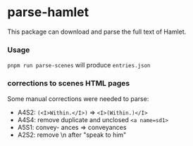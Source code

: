 # parse-hamlet

This package can download and parse the full text of Hamlet.

### Usage

`pnpm run parse-scenes` will produce `entries.json`

### corrections to scenes HTML pages

Some manual corrections were needed to parse:

- A4S2: `(<I>Within.</I>)` => `<I>(Within.)</I>`
- A4S4: remove duplicate and unclosed `<a name=sd1>`
- A5S1: convey- ances => conveyances
- A2S2: remove \n after "speak to him"
